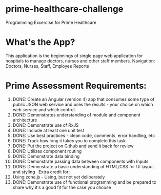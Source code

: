 # prime-healthcare-challenge
Programming Excercise for Prime Healthcare


# What's the App?
This application is the beginnings of single page web application for hospitals to manage doctors, nurses and other staff members.
Navigation: Doctors, Nurses, Staff, Employee Reports






# Prime Assessment Requirements:

1. DONE: Create an Angular (version 4) app that consumes some type of public JSON web service and uses the results - your choice on which web service and which control.
 
2. DONE: Demonstrates understanding of module and component architecture
 
3. DONE: Demonstrate use of RxJS
 
4. DONE: Include at least one unit test
 
5. DONE: Use best practices - clean code, comments, error handling, etc
 
6. DONE: Track how long it takes you to complete this task
 
7. DONE: Put the project on Github and send it back for review
 
8. DONE: Utilizes component routing
 
9. DONE: Demonstrate data binding
 
10. DONE: Demonstrate passing data between components with Inputs
 
11. DONE: Demonstrate a basic understanding of HTML/CSS for UI layout and styling
 
Extra credit for:
1. Using zone.js - Using, but not yet deliberately
2. DONE: Demonstrate use of functional programming and be prepared to share why it's a good fit for the case you choose